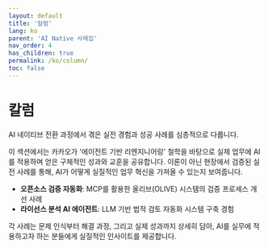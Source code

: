 ```yaml
---
layout: default
title: '칼럼'
lang: ko
parent: 'AI Native 사례집'
nav_order: 4
has_children: true
permalink: /ko/column/
toc: false
---
```


# 칼럼

AI 네이티브 전환 과정에서 겪은 실전 경험과 성공 사례를 심층적으로 다룹니다.

이 섹션에서는 카카오가 '에이전트 기반 리엔지니어링' 철학을 바탕으로 실제 업무에 AI를 적용하며 얻은 구체적인 성과와 교훈을 공유합니다. 이론이 아닌 현장에서 검증된 실전 사례를 통해, AI가 어떻게 실질적인 업무 혁신을 가져올 수 있는지 보여줍니다.

- **오픈소스 검증 자동화**: MCP를 활용한 올리브(OLIVE) 시스템의 검증 프로세스 개선 사례
- **라이선스 분석 AI 에이전트**: LLM 기반 법적 검토 자동화 시스템 구축 경험

각 사례는 문제 인식부터 해결 과정, 그리고 실제 성과까지 상세히 담아, AI를 실무에 적용하고자 하는 분들에게 실질적인 인사이트를 제공합니다.